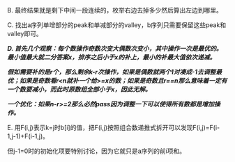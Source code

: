 B. 最终结果就是剩下中间一段连续的，枚举右边去掉多少然后算出左边到哪里。

C. 找出a序列单增部分的peak和单减部分的valley，b序列只需要保留这些peak和valley即可。

***D. 首先几个观察：每个数操作奇数次变大偶数次变小，其中操作一次是最优的。最小值最大就二分答案x，排序之后小于x的补上，最小的补最大值依次递减。***

   ***假如需要补的是r个，那么剩余k-r次操作，如果是偶数就两个1对凑成-1去调整最优；如果是奇数看r<n就补一个给>=x的数；如果是奇数且r==n那么意味着一定有一个数要减小，而此时原数组全部小于x，因此无解。***

   ***一个优化：如果n-r>=2那么必然pass因为调整一下可以使得所有数都是增加操作。***

E. 用F(i,j)表示k=j时b[i]的值，把F(i,j)按照组合数递推式拆开可以发现F(i,j)=F(i-1,j-1)+F(i-1,j)。

   但j-1=0时的初始化项要特别讨论，因为它就只是a序列的前i项和。
